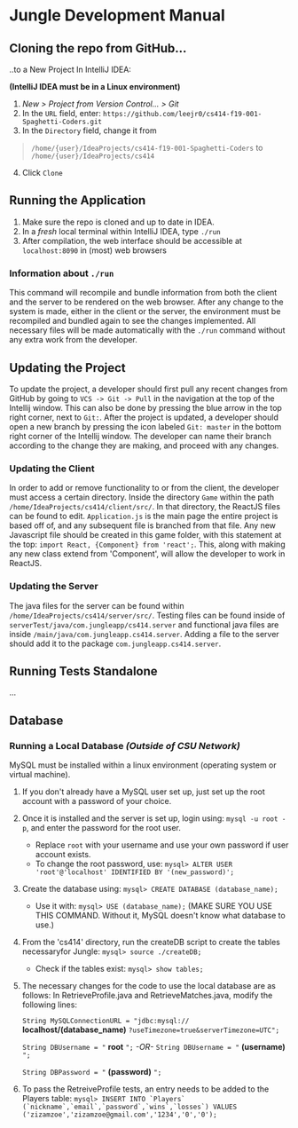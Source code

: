 # Jungle Development Manual

## Cloning the repo from GitHub...
..to a New Project In IntelliJ IDEA:

**(IntelliJ IDEA must be in a Linux environment)**
1. *New > Project from Version Control... > Git*
2. In the `URL` field, enter: `https://github.com/leejr0/cs414-f19-001-Spaghetti-Coders.git`
3. In the `Directory` field, change it from 
>`/home/{user}/IdeaProjects/cs414-f19-001-Spaghetti-Coders`
to  
>`/home/{user}/IdeaProjects/cs414`
4. Click `Clone`

## Running the Application
1. Make sure the repo is cloned and up to date in IDEA.
2. In a *fresh* local terminal within IntelliJ IDEA, type `./run`
3. After compilation, the web interface should be accessible at `localhost:8090` in (most) web browsers

### Information about `./run`
This command will recompile and bundle information from both the client and the server to be rendered on the web browser. After any change to the system is made, either in the client or the server, the environment must be recompiled and bundled again to see the changes implemented. All necessary files will be made automatically with the `./run` command without any extra work from the developer.

## Updating the Project
To update the project, a developer should first pull any recent changes from GitHub by going to `VCS -> Git -> Pull` in the navigation at the top of the Intellij window. This can also be done by pressing the blue arrow in the top right corner, next to `Git:`. After the project is updated, a developer should open a new branch by pressing the icon labeled `Git: master` in the bottom right corner of the Intellij window. The developer can name their branch according to the change they are making, and proceed with any changes.

### Updating the Client
In order to add or remove functionality to or from the client, the developer must access a certain directory. Inside the directory `Game` within the path `/home/IdeaProjects/cs414/client/src/`. In that directory, the ReactJS files can be found to edit. `Application.js` is the main page the entire project is based off of, and any subsequent file is branched from that file. Any new Javascript file should be created in this game folder, with this statement at the top: `import React, {Component} from 'react';`. This, along with making any new class extend from 'Component', will allow the developer to work in ReactJS.

### Updating the Server
The java files for the server can be found within `/home/IdeaProjects/cs414/server/src/`. Testing files can be found inside of `serverTest/java/com.jungleapp/cs414.server` and functional java files are inside `/main/java/com.jungleapp.cs414.server`. Adding a file to the server should add it to the package `com.jungleapp.cs414.server`.

## Running Tests Standalone
...
## Database

### Running a Local Database *(Outside of CSU Network)*
MySQL must be installed within a linux environment (operating system or virtual machine).
1. If you don't already have a MySQL user set up, just set up the root account with a password of your choice.
2. Once it is installed and the server is set up, login using: `mysql -u root -p`, and enter the password for the root user.
    - Replace `root` with your username and use your own password if user account exists.
    - To change the root password, use: `mysql> ALTER USER 'root'@'localhost' IDENTIFIED BY '(new_password)';`
3. Create the database using: `mysql> CREATE DATABASE (database_name);`
    - Use it with: `mysql> USE (database_name);` (MAKE SURE YOU USE THIS COMMAND. Without it, MySQL doesn't know what database to use.)
4. From the 'cs414' directory, run the createDB script to create the tables necessaryfor Jungle: `mysql> source ./createDB;`
    - Check if the tables exist: `mysql> show tables;`
5. The necessary changes for the code to use the local database are as follows:
  In RetrieveProfile.java and RetrieveMatches.java, modify the following lines:
  
    `String MySQLConnectionURL = "jdbc:mysql://` **localhost/(database_name)** `?useTimezone=true&serverTimezone=UTC";`
    
    `String DBUsername = "` **root** `";`  *-OR-*  `String DBUsername = "` **(username)** `";`
    
    `String DBPassword = "` **(password)** `";`
6. To pass the RetreiveProfile tests, an entry needs to be added to the Players table:
    ```mysql> INSERT INTO `Players` (`nickname`,`email`,`password`,`wins`,`losses`) VALUES ('zizamzoe','zizamzoe@gmail.com','1234','0','0'); ```
